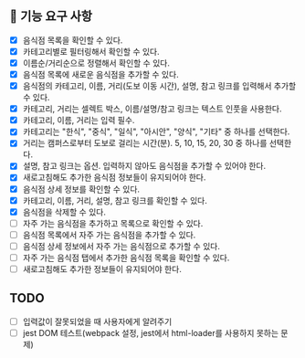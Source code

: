 ## 🎯 기능 요구 사항

- [x] 음식점 목록을 확인할 수 있다.
- [x] 카테고리별로 필터링해서 확인할 수 있다.
- [x] 이름순/거리순으로 정렬해서 확인할 수 있다.
- [x] 음식점 목록에 새로운 음식점을 추가할 수 있다.
- [x] 음식점의 카테고리, 이름, 거리(도보 이동 시간), 설명, 참고 링크를 입력해서 추가할 수 있다.
- [x] 카테고리, 거리는 셀렉트 박스, 이름/설명/참고 링크는 텍스트 인풋을 사용한다.
- [x] 카테고리, 이름, 거리는 입력 필수.
- [x] 카테고리는 "한식", "중식", "일식", "아시안", "양식", "기타" 중 하나를 선택한다.
- [x] 거리는 캠퍼스로부터 도보로 걸리는 시간(분). 5, 10, 15, 20, 30 중 하나를 선택한다.
- [x] 설명, 참고 링크는 옵션. 입력하지 않아도 음식점을 추가할 수 있어야 한다.
- [x] 새로고침해도 추가한 음식점 정보들이 유지되어야 한다.
- [x] 음식점 상세 정보를 확인할 수 있다.
- [x] 카테고리, 이름, 거리, 설명, 참고 링크를 확인할 수 있다.
- [x] 음식점을 삭제할 수 있다.
- [ ] 자주 가는 음식점을 추가하고 목록으로 확인할 수 있다.
- [ ] 음식점 목록에서 자주 가는 음식점을 추가할 수 있다.
- [ ] 음식점 상세 정보에서 자주 가는 음식점으로 추가할 수 있다.
- [ ] 자주 가는 음식점 탭에서 추가한 음식점 목록을 확인할 수 있다.
- [ ] 새로고침해도 추가한 정보들이 유지되어야 한다.

## TODO

- [ ] 입력값이 잘못되었을 때 사용자에게 알려주기
- [ ] jest DOM 테스트(webpack 설정, jest에서 html-loader를 사용하지 못하는 문제)

